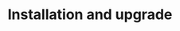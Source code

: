 ---
title: "Installation and upgrade"
description: "Learn how to install, upgrade, and uninstall NGINX Agent."
menu: docs
weight: 300
url: /nginx-agent/v2/installation-upgrade/
---